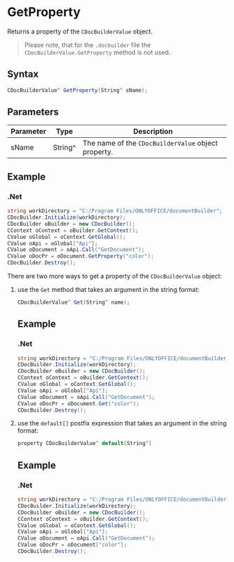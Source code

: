 # GetProperty

Returns a property of the `CDocBuilderValue` object.

> Please note, that for the `.docbuilder` file the `CDocBuilderValue.GetProperty` method is not used.

## Syntax

```cs
CDocBuilderValue^ GetProperty(String^ sName);
```

## Parameters

| Parameter | Type    | Description                                         |
| --------- | ------- | --------------------------------------------------- |
| sName     | String^ | The name of the `CDocBuilderValue` object property. |

## Example

### .Net

```cs
string workDirectory = "C:/Program Files/ONLYOFFICE/documentBuilder";
CDocBuilder.Initialize(workDirectory);
CDocBuilder oBuilder = new CDocBuilder();
CContext oContext = oBuilder.GetContext();
CValue oGlobal = oContext.GetGlobal();
CValue oApi = oGlobal["Api"];
CValue oDocument = oApi.Call("GetDocument");
CValue oDocPr = oDocument.GetProperty("color");
CDocBuilder.Destroy();
```

There are two more ways to get a property of the `CDocBuilderValue` object:

1. use the `Get` method that takes an argument in the string format:

   ```cs
   CDocBuilderValue^ Get(String^ name);
   ```

   ## Example

   ### .Net

   ```cs
   string workDirectory = "C:/Program Files/ONLYOFFICE/documentBuilder";
   CDocBuilder.Initialize(workDirectory);
   CDocBuilder oBuilder = new CDocBuilder();
   CContext oContext = oBuilder.GetContext();
   CValue oGlobal = oContext.GetGlobal();
   CValue oApi = oGlobal["Api"];
   CValue oDocument = oApi.Call("GetDocument");
   CValue oDocPr = oDocument.Get("color");
   CDocBuilder.Destroy();
   ```

2. use the `default[]` postfix expression that takes an argument in the string format:

   ```cs
   property CDocBuilderValue^ default[String^]
   ```

   ## Example

   ### .Net

   ```cs
   string workDirectory = "C:/Program Files/ONLYOFFICE/documentBuilder";
   CDocBuilder.Initialize(workDirectory);
   CDocBuilder oBuilder = new CDocBuilder();
   CContext oContext = oBuilder.GetContext();
   CValue oGlobal = oContext.GetGlobal();
   CValue oApi = oGlobal["Api"];
   CValue oDocument = oApi.Call("GetDocument");
   CValue oDocPr = oDocument["color"];
   CDocBuilder.Destroy();
   ```

